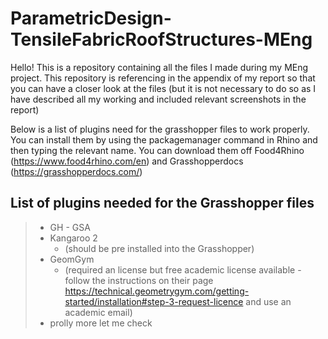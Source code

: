 # ParametricDesign-TensileFabricRoofStructures-MEng

Hello! This is a repository containing all the files I made during my MEng project.
This repository is referencing in the appendix of my report so that you can have a closer look at the files (but it is not necessary to do so as I have described all my working and included relevant screenshots in the report)

Below is a list of plugins need for the grasshopper files to work properly. 
You can install them by using the packagemanager command in Rhino and then typing the relevant name.
You can download them off Food4Rhino (https://www.food4rhino.com/en) and Grasshopperdocs (https://grasshopperdocs.com/)


## List of plugins needed for the Grasshopper files

> - GH - GSA 
> - Kangaroo 2
>   - (should be pre installed into the Grasshopper)
> - GeomGym
>   - (required an license but free academic license available - follow the instructions on their page https://technical.geometrygym.com/getting-started/installation#step-3-request-licence and use an academic email)
> - prolly more let me check
